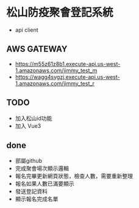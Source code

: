 # 松山防疫聚會登記系統
* api client

## AWS GATEWAY
* https://m55z61z8b1.execute-api.us-west-1.amazonaws.com/jimmy_test_m
* https://wagg4sygzj.execute-api.us-west-1.amazonaws.com/jimmy_test_r

## TODO
* 加入松山id功能
* 加入 Vue3

## done
* 部屬github
* 完成聚會場次顯示邏輯
* 報名完畢更新網頁狀態，檢查人數，需要重新整理
* 報名如果人數已滿要顯示
* 發送登記資料
* 顯示報名完成名單
